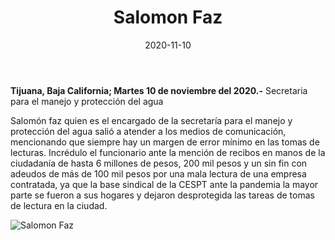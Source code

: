 ﻿---
layout: blog
title:  "Salomon Faz"
date:   2020-11-10  
categories: tijuana
permalink: /:categories/:title:output_ext
image: /img/cnr/salomon-faz.jpg
alt: "Rosarito Centro"
autor: "CNR Noticias - Canal 73"
---


**Tijuana, Baja California;  Martes 10 de noviembre del 2020.-** Secretaria para el manejo y protección del agua


Salomón faz quien es el encargado de la secretaría para el manejo  y protección del agua salió a atender a los medios de comunicación, mencionando que siempre hay un margen de error mínimo  en las tomas de lecturas. Incrédulo el funcionario ante la mención de recibos en manos de la ciudadanía de hasta 6 millones de pesos, 200 mil pesos y un sin fin con adeudos de más de 100 mil pesos por una mala lectura de una empresa contratada, ya que la base sindical de la CESPT ante la pandemia la mayor parte se fueron a sus hogares y dejaron desprotegida las tareas de tomas de lectura en la ciudad.

<div id="carouselExampleSlidesOnly" class="carousel slide" data-ride="carousel">
  <div class="carousel-inner">
    <div class="carousel-item active">
       <img class="d-block w-100" src="/img/cnr/salomon-faz.jpg" loading="lazy"  alt="Salomon Faz">
    </div>
  </div>
</div>